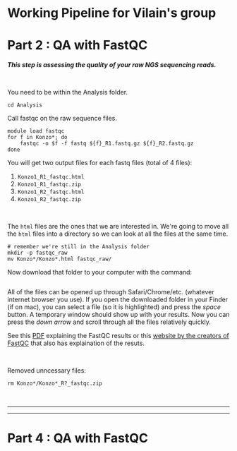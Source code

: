 # Working Pipeline for Vilain's group
# Part 2 : QA with FastQC

__*This step is assessing the quality of your raw NGS sequencing reads.*__

<br />

You need to be within the Analysis folder. 
```
cd Analysis
```

Call fastqc on the raw sequence files.
```
module load fastqc
for f in Konzo*; do
    fastqc -o $f -f fastq ${f}_R1.fastq.gz ${f}_R2.fastq.gz
done
```

You will get two output files for each fastq files (total of 4 files):
1.  `Konzo1_R1_fastqc.html`
2.  `Konzo1_R1_fastqc.zip`
3.  `Konzo1_R2_fastqc.html`
4.  `Konzo1_R2_fastqc.zip`

<br />

The `html` files are the ones that we are interested in. We're going to move all the `html` files into a directory so we can look at all the files at the same time.
```
# remember we're still in the Analysis folder
mkdir -p fastqc_raw
mv Konzo*/Konzo*.html fastqc_raw/
```
Now download that folder to your computer with the command:
```
```
All of the files can be opened up through Safari/Chrome/etc. (whatever internet browser you use). If you open the downloaded folder in your Finder (if on mac), you can select a file (so it is highlighted) and press the *space* button. A temporary window should show up with your results. Now you can press the *down arrow* and scroll through all the files relatively quickly.

See this [PDF]() explaining the FastQC results or this [website by the creators of FastQC](https://www.bioinformatics.babraham.ac.uk/projects/fastqc/) that also has explaination of the resuts. 

<br />

Removed unncessary files:
```
rm Konzo*/Konzo*_R?_fastqc.zip
```

<br />

---
---
# Part 4 : QA with FastQC
